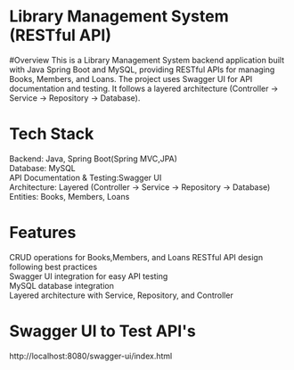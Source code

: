 # Library Management System (RESTful API)

#Overview
This is a Library Management System backend application built with Java Spring Boot and MySQL, providing RESTful APIs for managing Books, Members, and Loans. 
The project uses Swagger UI for API documentation and testing. It follows a layered architecture (Controller → Service → Repository → Database).

# Tech Stack
Backend: Java, Spring Boot(Spring MVC,JPA)  
Database: MySQL  
API Documentation & Testing:Swagger UI  
Architecture: Layered (Controller → Service → Repository → Database)  
Entities: Books, Members, Loans  

# Features
CRUD operations for Books,Members, and Loans 
RESTful API design following best practices  
Swagger UI integration for easy API testing  
MySQL database integration  
Layered architecture with Service, Repository, and Controller  

# Swagger UI to Test API's
http://localhost:8080/swagger-ui/index.html

